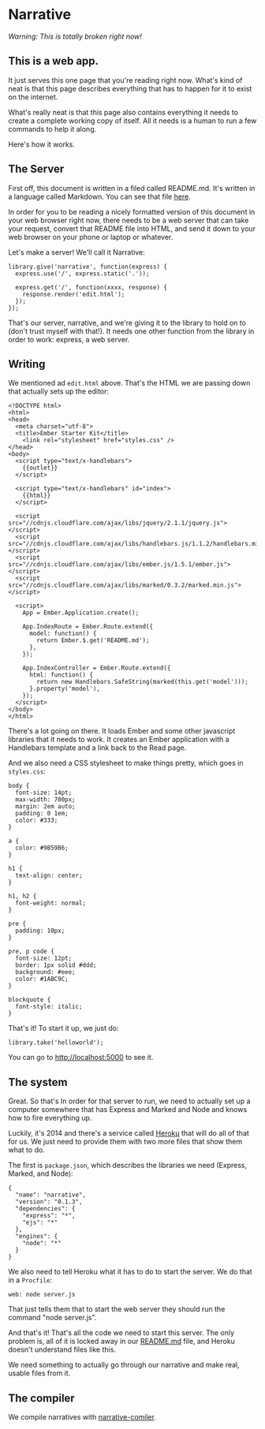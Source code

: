 Narrative
=========

_*Warning: This is totally broken right now!*_

This is a web app.
------------------

It just serves this one page that you're reading right now. What's kind of neat is that this page describes everything that has to happen for it to exist on the internet. 

What's really neat is that this page also contains everything it needs to create a complete working copy of itself. All it needs is a human to run a few commands to help it along.

Here's how it works.

The Server
----------

First off, this document is written in a filed called README.md. It's written in a language called Markdown. You can see that file [here](README.md).

In order for you to be reading a nicely formatted version of this document in your web browser right now, there needs to be a web server that can take your request, convert that README file into HTML, and send it down to your web browser on your phone or laptop or whatever.

Let's make a server! We'll call it Narrative:

    library.give('narrative', function(express) {
      express.use('/', express.static('.'));

      express.get('/', function(xxxx, response) {
        response.render('edit.html');
      });
    });

That's our server, narrative, and we're giving it to the library to hold on to (don't trust myself with that!). It needs one other function from the library in order to work: express, a web server.

Writing
-------

We mentioned ad `edit.html` above. That's the HTML we are passing down that actually sets up the editor:

    <!DOCTYPE html>
    <html>
    <head>
      <meta charset="utf-8">
      <title>Ember Starter Kit</title>
        <link rel="stylesheet" href="styles.css" />
    </head>
    <body>
      <script type="text/x-handlebars">
        {{outlet}}  
      </script>

      <script type="text/x-handlebars" id="index">
        {{html}}
      </script>

      <script src="//cdnjs.cloudflare.com/ajax/libs/jquery/2.1.1/jquery.js"></script>
      <script src="//cdnjs.cloudflare.com/ajax/libs/handlebars.js/1.1.2/handlebars.min.js"></script>
      <script src="//cdnjs.cloudflare.com/ajax/libs/ember.js/1.5.1/ember.js"></script>
      <script src="//cdnjs.cloudflare.com/ajax/libs/marked/0.3.2/marked.min.js"></script>

      <script>
        App = Ember.Application.create();

        App.IndexRoute = Ember.Route.extend({
          model: function() {
            return Ember.$.get('README.md');
          },
        });

        App.IndexController = Ember.Route.extend({
          html: function() {
            return new Handlebars.SafeString(marked(this.get('model')));
          }.property('model'),
        });
      </script>
    </body>
    </html>

There's a lot going on there. It loads Ember and some other javascript libraries that it needs to work. It creates an Ember application with a Handlebars template and a link back to the Read page.

And we also need a CSS stylesheet to make things pretty, which goes in `styles.css`:

    body {
      font-size: 14pt;
      max-width: 700px;
      margin: 2em auto;
      padding: 0 1em;
      color: #333;
    }

    a {
      color: #9B59B6;
    }

    h1 {
      text-align: center;
    }

    h1, h2 {
      font-weight: normal;
    }

    pre {
      padding: 10px;
    }

    pre, p code {
      font-size: 12pt;
      border: 1px solid #ddd;
      background: #eee;
      color: #1ABC9C;
    }

    blockquote {
      font-style: italic;
    }

That's it! To start it up, we just do:

    library.take('helloworld');

You can go to [http://localhost:5000](http://localhost:5000) to see it.


The system
----------

Great. So that's In order for that server to run, we need to actually set up a computer somewhere that has Express and Marked and Node and knows how to fire everything up. 

Luckily, it's 2014 and there's a service called [Heroku](http://heroku.com) that will do all of that for us. We just need to provide them with two more files that show them what to do. 

The first is `package.json`, which describes the libraries we need (Express, Marked, and Node):

    {
      "name": "narrative",
      "version": "0.1.3",
      "dependencies": {
        "express": "*",
        "ejs": "*"
      },
      "engines": {
        "node": "*"
      }
    }

We also need to tell Heroku what it has to do to start the server. We do that in a `Procfile`:

    web: node server.js

That just tells them that to start the web server they should run the command "node server.js".

And that's it! That's all the code we need to start this server. The only problem is, all of it is locked away in our [README.md](README.md) file, and Heroku doesn't understand files like this. 

We need something to actually go through our narrative and make real, usable files from it.

The compiler
------------

We compile narratives with [narrative-comiler](narrative-compiler.md).

